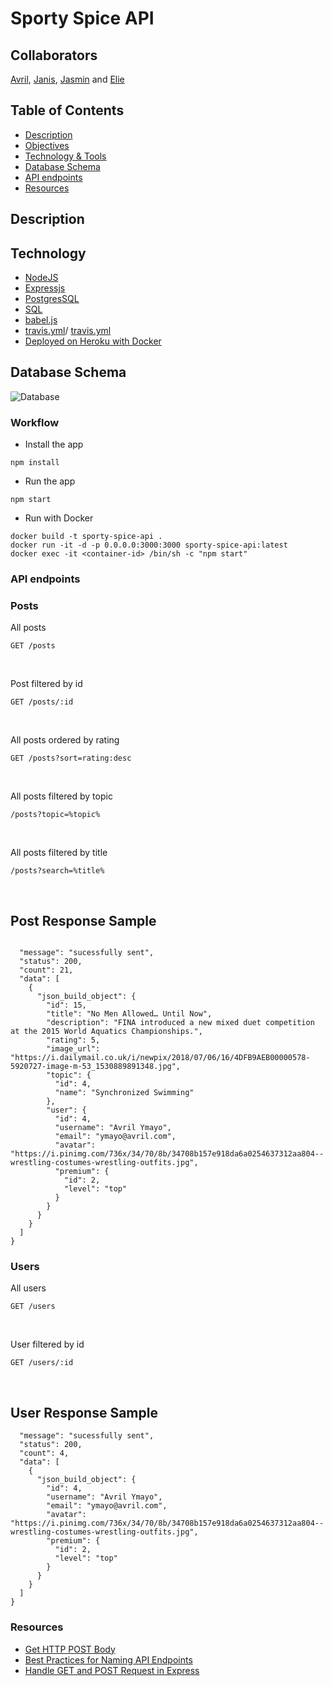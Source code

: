 # Sporty Spice API


## Collaborators
[Avril](https://github.com/AvrilAvril), [Janis](https://github.com/widukin), [Jasmin](https://github.com/jaazmyn) and [Elie](https://github.com/Elie-Soued)


## Table of Contents 
- [Description](#Description)
- [Objectives](#Objectives)
- [Technology & Tools](#Technology)
- [Database Schema](#Database-Schema)
- [API endpoints](#API-endpoints)
- [Resources](#Resources)

## Description



## Technology
- [NodeJS](https://nodejs.org/en/)
- [Expressjs](https://expressjs.com/en/5x/api.html)
- [PostgresSQL](https://www.elephantsql.com/)
- [SQL](https://www.w3schools.com/SQL/default.asp)
- [babel.js](https://babeljs.io/docs/en/)
- [travis.yml](https://github.com/travis-ci/travis-yml)/ [travis.yml](https://docs.travis-ci.com/user/tutorial/)
- [Deployed on Heroku with Docker](https://sporty-spice-api.herokuapp.com/)


## Database Schema
 ![Database](https://res.cloudinary.com/dwovfklgc/image/upload/v1612719938/Screen_Shot_2021-02-07_at_18.45.27_pi5ct9.png)


### Workflow
* Install the app
```
npm install
```

* Run the app
```
npm start
```

* Run with Docker
```
docker build -t sporty-spice-api .
docker run -it -d -p 0.0.0.0:3000:3000 sporty-spice-api:latest
docker exec -it <container-id> /bin/sh -c "npm start"
```


### API endpoints

### Posts
All posts
<br/>
```
GET /posts
```
<br/>

Post filtered by id 
<br/>
```
GET /posts/:id
```
<br/>

All posts ordered by rating
<br/>
```
GET /posts?sort=rating:desc
```
<br/>

All posts filtered by topic
<br/>
```
/posts?topic=%topic%
```
<br/>

All posts filtered by title
<br/>
```
/posts?search=%title%
```
<br/>


## Post Response Sample

```

  "message": "sucessfully sent",
  "status": 200,
  "count": 21,
  "data": [
    {
      "json_build_object": {
        "id": 15,
        "title": "No Men Allowed… Until Now",
        "description": "FINA introduced a new mixed duet competition at the 2015 World Aquatics Championships.",
        "rating": 5,
        "image_url": "https://i.dailymail.co.uk/i/newpix/2018/07/06/16/4DFB9AEB00000578-5920727-image-m-53_1530889891348.jpg",
        "topic": {
          "id": 4,
          "name": "Synchronized Swimming"
        },
        "user": {
          "id": 4,
          "username": "Avril Ymayo",
          "email": "ymayo@avril.com",
          "avatar": "https://i.pinimg.com/736x/34/70/8b/34708b157e918da6a0254637312aa804--wrestling-costumes-wrestling-outfits.jpg",
          "premium": {
            "id": 2,
            "level": "top"
          }
        }
      }
    }
  ]
}

```




### Users
All users
<br/>
```
GET /users
```
<br/>

User filtered by id 
<br/>
```
GET /users/:id
```
<br/>


## User Response Sample

```
  "message": "sucessfully sent",
  "status": 200,
  "count": 4,
  "data": [
    {
      "json_build_object": {
        "id": 4,
        "username": "Avril Ymayo",
        "email": "ymayo@avril.com",
        "avatar": "https://i.pinimg.com/736x/34/70/8b/34708b157e918da6a0254637312aa804--wrestling-costumes-wrestling-outfits.jpg",
        "premium": {
          "id": 2,
          "level": "top"
        }
      }
    }
  ]
}

```


### Resources
- [Get HTTP POST Body](https://stackabuse.com/get-http-post-body-in-express-js/)
- [Best Practices for Naming API Endpoints](https://nordicapis.com/10-best-practices-for-naming-api-endpoints/)
- [Handle GET and POST Request in Express](https://codeforgeek.com/handle-get-post-request-express-4/)
